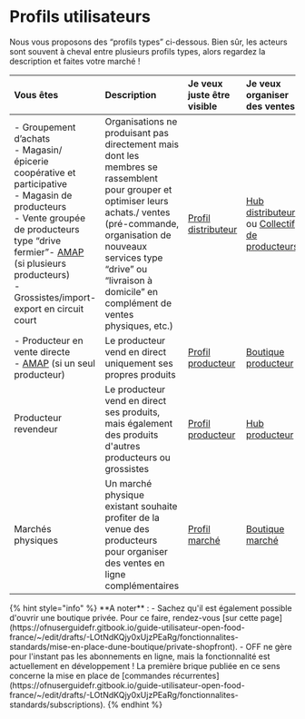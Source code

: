 # Profils utilisateurs

Nous vous proposons des “profils types” ci-dessous. Bien sûr, les acteurs sont souvent à cheval entre plusieurs profils types, alors regardez la description et faites votre marché !

<table>
  <thead>
    <tr>
      <th style="text-align:left"><b>Vous êtes</b>
      </th>
      <th style="text-align:left"><b>Description</b>
      </th>
      <th style="text-align:left"><b>Je veux juste être visible</b>
      </th>
      <th style="text-align:left"><b>Je veux organiser des ventes</b>
      </th>
    </tr>
  </thead>
  <tbody>
    <tr>
      <td style="text-align:left">- Groupement d’achats
        <br />- Magasin/épicerie coopérative et participative
        <br />- Magasin de producteurs
        <br />- Vente groupée de producteurs type “drive fermier”- <a href="http://www.reseau-amap.org/amap.php">AMAP</a> (si
        plusieurs producteurs)
        <br />- Grossistes/import-export en circuit court</td>
      <td style="text-align:left">Organisations ne produisant pas directement mais dont les membres se rassemblent
        pour grouper et optimiser leurs achats./ ventes (pré-commande, organisation
        de nouveaux services type “drive” ou “livraison à domicile” en complément
        de ventes physiques, etc.)</td>
      <td style="text-align:left"><a href="le-hub-non-producteur-sans-boutique-en-ligne.md">Profil distributeur</a>
      </td>
      <td style="text-align:left"><a href="le-hub-non-producteur-avec-boutique-en-ligne.md">Hub distributeur</a> ou
        <a
        href="le-collectif-de-producteurs-avec-une-boutique.md">Collectif de producteurs</a>
      </td>
    </tr>
    <tr>
      <td style="text-align:left">- Producteur en vente directe
        <br />- <a href="http://www.reseau-amap.org/amap.php">AMAP</a> (si un seul producteur)</td>
      <td
      style="text-align:left">Le producteur vend en direct uniquement ses propres produits</td>
        <td style="text-align:left"><a href="le-producteur-sans-boutique.md">Profil producteur</a>
        </td>
        <td style="text-align:left">
          <p></p>
          <p><a href="https://ofnuserguidefr.gitbook.io/guide-utilisateur-open-food-france/les-differents-profils-utilisateurs/le-producteur-en-vente-directe-avec-une-boutique">Boutique producteur</a>
            <br
            />
          </p>
        </td>
    </tr>
    <tr>
      <td style="text-align:left">Producteur revendeur
        <br />
        <br />
      </td>
      <td style="text-align:left">Le producteur vend en direct ses produits, mais également des produits
        d'autres producteurs ou grossistes</td>
      <td style="text-align:left"><a href="le-producteur-sans-boutique.md">Profil producteur</a>
      </td>
      <td style="text-align:left"><a href="https://ofnuserguidefr.gitbook.io/guide-utilisateur-open-food-france/les-differents-profils-utilisateurs/le-producteur-revendeur-avec-une-boutique">Hub producteur</a>
      </td>
    </tr>
    <tr>
      <td style="text-align:left">Marchés physiques</td>
      <td style="text-align:left">Un marché physique existant souhaite profiter de la venue des producteurs
        pour organiser des ventes en ligne complémentaires</td>
      <td style="text-align:left"><a href="le-marche-virtuel-sans-boutique.md">Profil marché</a>
      </td>
      <td style="text-align:left"><a href="le-marche-virtuel-avec-boutique.md">Boutique marché</a>
      </td>
    </tr>
  </tbody>
</table>{% hint style="info" %}
**A noter** :  
- Sachez qu'il est également possible d'ouvrir une boutique privée. Pour ce faire, rendez-vous [sur cette page](https://ofnuserguidefr.gitbook.io/guide-utilisateur-open-food-france/~/edit/drafts/-LOtNdKQjy0xUjzPEaRg/fonctionnalites-standards/mise-en-place-dune-boutique/private-shopfront).  
- OFF ne gère pour l'instant pas les abonnements en ligne, mais la fonctionnalité est actuellement en développement ! La première brique publiée en ce sens concerne la mise en place de [commandes récurrentes](https://ofnuserguidefr.gitbook.io/guide-utilisateur-open-food-france/~/edit/drafts/-LOtNdKQjy0xUjzPEaRg/fonctionnalites-standards/subscriptions).
{% endhint %}

  
  


